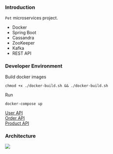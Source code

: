 ### Introduction

`Pet` microservices project.

* Docker
* Spring Boot
* Cassandra
* ZooKeeper
* Kafka
* REST API

### Developer Environment

Build docker images
```
chmod +x ./docker-build.sh && ./docker-build.sh
```
Run
```
docker-compose up
```

[User API](https://github.com/tsarenkotxt/microservices/blob/master/api_service/src/main/java/com/griddynamics/api/controller/UserController.java#L12)  
[Order API](https://github.com/tsarenkotxt/microservices/blob/master/api_service/src/main/java/com/griddynamics/api/controller/OrderController.java#L12)    
[Product API](https://github.com/tsarenkotxt/microservices/blob/master/api_service/src/main/java/com/griddynamics/api/controller/ProductController.java#L12)

### Architecture

![](readme/diagram.png)


